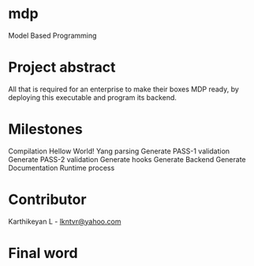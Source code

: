 # mdp
Model Based Programming

# Project abstract
  All that is required for an enterprise to make their boxes MDP ready, by deploying this executable and program its backend.
  
# Milestones
  Compilation
    Hellow World!
    Yang parsing
      Generate PASS-1 validation
      Generate PASS-2 validation
      Generate hooks
      Generate Backend
      Generate Documentation
  Runtime process
  
# Contributor
  Karthikeyan L - lkntvr@yahoo.com
  
# Final word
